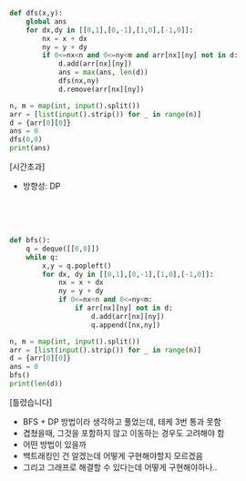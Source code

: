 ```py
def dfs(x,y):
    global ans
    for dx,dy in [[0,1],[0,-1],[1,0],[-1,0]]:
        nx = x + dx
        ny = y + dy
        if 0<=nx<n and 0<=ny<m and arr[nx][ny] not in d:
            d.add(arr[nx][ny])
            ans = max(ans, len(d))
            dfs(nx,ny)
            d.remove(arr[nx][ny])

n, m = map(int, input().split())
arr = [list(input().strip()) for _ in range(n)]
d = {arr[0][0]}
ans = 0
dfs(0,0)
print(ans)
```
[시간초과]
- 방향성: DP

<br>
<br>
<br>

```py
def bfs():
    q = deque([[0,0]])
    while q:
        x,y = q.popleft()
        for dx, dy in [[0,1],[0,-1],[1,0],[-1,0]]:
            nx = x + dx
            ny = y + dy
            if 0<=nx<n and 0<=ny<m:
                if arr[nx][ny] not in d:
                    d.add(arr[nx][ny])
                    q.append([nx,ny])

n, m = map(int, input().split())
arr = [list(input().strip()) for _ in range(n)]
d = {arr[0][0]}
ans = 0
bfs()
print(len(d))
```
[틀렸습니다]
- BFS + DP 방법이라 생각하고 풀었는데, 테케 3번 통과 못함
- 겹쳤을때, 그것을 포함하지 않고 이동하는 경우도 고려해야 함
- 어떤 방법이 있을까
- 백트래킹인 건 알겠는데 어떻게 구현해야할지 모르겠음
- 그리고 그래프로 해결할 수 있다는데 어떻게 구현해야하나..


<br>
<br>
<br>
